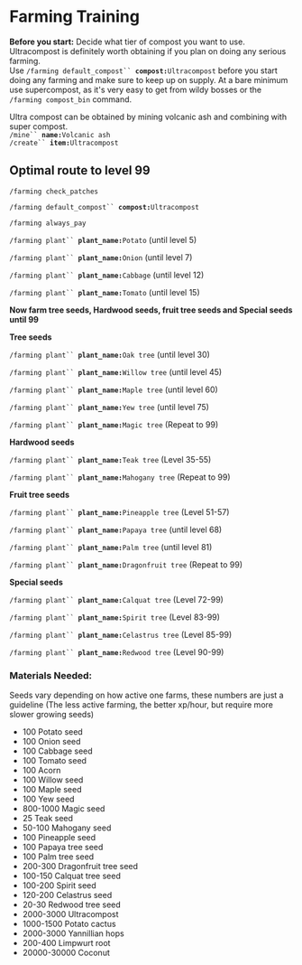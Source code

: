 # Farming Training

**Before you start:** Decide what tier of compost you want to use. Ultracompost is definitely worth obtaining if you plan on doing any serious farming.\
Use `/farming default_compost`` `**`compost:`**`Ultracompost` before you start doing any farming and make sure to keep up on supply. At a bare minimum use supercompost, as it's very easy to get from wildy bosses or the `/farming compost_bin` command.

Ultra compost can be obtained by mining volcanic ash and combining with super compost.\
`/mine`` `**`name:`**`Volcanic ash`\
`/create`` `**`item:`**`Ultracompost`

## Optimal route to level 99

`/farming check_patches`

`/farming default_compost`` `**`compost:`**`Ultracompost`

`/farming always_pay`

`/farming plant`` `**`plant_name:`**`Potato` (until level 5)&#x20;

`/farming plant`` `**`plant_name:`**`Onion` (until level 7)&#x20;

`/farming plant`` `**`plant_name:`**`Cabbage` (until level 12)&#x20;

`/farming plant`` `**`plant_name:`**`Tomato` (until level 15)

**Now farm tree seeds, Hardwood seeds, fruit tree seeds and Special seeds until 99**



**Tree seeds**

`/farming plant`` `**`plant_name:`**`Oak tree` (until level 30)&#x20;

`/farming plant`` `**`plant_name:`**`Willow tree` (until level 45)&#x20;

`/farming plant`` `**`plant_name:`**`Maple tree` (until level 60)&#x20;

`/farming plant`` `**`plant_name:`**`Yew tree` (until level 75)&#x20;

`/farming plant`` `**`plant_name:`**`Magic tree` (Repeat to 99)



**Hardwood seeds**

`/farming plant`` `**`plant_name:`**`Teak tree` (Level 35-55)&#x20;

`/farming plant`` `**`plant_name:`**`Mahogany tree` (Repeat to 99)



**Fruit tree seeds**

`/farming plant`` `**`plant_name:`**`Pineapple tree` (Level 51-57)&#x20;

`/farming plant`` `**`plant_name:`**`Papaya tree` (until level 68)&#x20;

`/farming plant`` `**`plant_name:`**`Palm tree` (until level 81)&#x20;

`/farming plant`` `**`plant_name:`**`Dragonfruit tree` (Repeat to 99)



**Special seeds**

`/farming plant`` `**`plant_name:`**`Calquat tree` (Level 72-99)&#x20;

`/farming plant`` `**`plant_name:`**`Spirit tree` (Level 83-99)&#x20;

`/farming plant`` `**`plant_name:`**`Celastrus tree` (Level 85-99)&#x20;

`/farming plant`` `**`plant_name:`**`Redwood tree` (Level 90-99)&#x20;

### **Materials Needed:**

Seeds vary depending on how active one farms, these numbers are just a guideline (The less active farming, the better xp/hour, but require more slower growing seeds)&#x20;

* 100 Potato seed
* 100 Onion seed
* 100 Cabbage seed
* 100 Tomato seed
* 100 Acorn
* 100 Willow seed
* 100 Maple seed
* 100 Yew seed
* 800-1000 Magic seed
* 25 Teak seed
* 50-100 Mahogany seed
* 100 Pineapple seed
* 100 Papaya tree seed
* 100 Palm tree seed&#x20;
* 200-300 Dragonfruit tree seed
* 100-150 Calquat tree seed
* 100-200 Spirit seed
* 120-200 Celastrus seed
* 20-30 Redwood tree seed
* 2000-3000 Ultracompost
* 1000-1500 Potato cactus
* 2000-3000 Yannillian hops
* 200-400 Limpwurt root
* 20000-30000 Coconut
